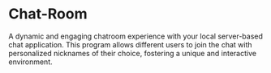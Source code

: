 # Chat-Room
A dynamic and engaging chatroom experience with your local server-based chat application. This program allows different users to join the chat with personalized nicknames of their choice, fostering a unique and interactive environment.
